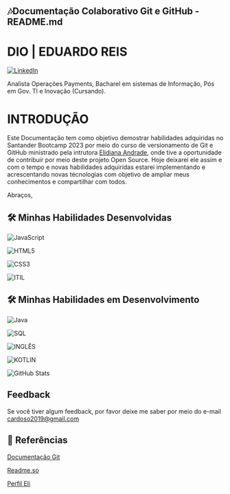 ## 🎶Documentação Colaborativo Git e GitHub - README.md

# DIO | EDUARDO REIS
[![LinkedIn](https://img.shields.io/badge/LinkedIn-667?style=for-the-badge&logo=linkedin&logoColor=0E76A8)](https://www.linkedin.com/in/cardoso-eduardo/)

Analista Operações Payments, Bacharel em sistemas de Informação, Pós em Gov. TI e Inovação (Cursando).

# INTRODUÇÃO
Este Documentação tem como objetivo demostrar habilidades adquiridas no Santander Bootcamp 2023 por meio do curso de versionamento de Git e GitHub ministrado pela intrutora [Elidiana Andrade](https://github.com/elidianaandrade/elidianaandrade), onde tive a oportunidade de contribuir por meio deste projeto Open Source. 
Hoje deixarei ele assim e com o tempo e novas habilidades adquiridas estarei implementando e acrescentando novas técnologias com objetivo de ampliar meus conhecimentos e compartilhar com todos.

Abraços,

## 🛠 Minhas Habilidades Desenvolvidas
![JavaScript](https://img.shields.io/badge/JavaScript-144?style=for-the-badge&logo=javascript)

![HTML5](https://img.shields.io/badge/HTML5-144?style=for-the-badge&logo=html5)

![CSS3](https://img.shields.io/badge/CSS3-144?style=for-the-badge&logo=css3&logoColor=264CE4)

![ITIL](https://img.shields.io/badge/ITILv4-144?style=for-the-badge&logo=java)


## 🛠 Minhas Habilidades em Desenvolvimento
![Java](https://img.shields.io/badge/POO-888?style=for-the-badge&logo=java)

![SQL](https://img.shields.io/badge/SQL-888?style=for-the-badge&logo=java)

![INGLÊS](https://img.shields.io/badge/INGLÊS-888?style=for-the-badge&logo=java)

![KOTLIN](https://img.shields.io/badge/KOTLIN-888?style=for-the-badge&logo=java)


![GitHub Stats](https://github-readme-stats.vercel.app/api?username=cardoso20191&theme=transparent&bg_color=000&border_color=30A3DC&show_icons=true&icon_color=8888&title_color=30A3DC&text_color=FFF)

## Feedback

Se você tiver algum feedback, por favor deixe me saber por meio do e-mail cardoso2019@gmail.com

## 🔎 Referências

[Documentação Git](https://git-scm.com/doc)

[Readme.so](https://readme.so)

[Perfil Eli](https://github.com/elidianaandrade/dio-lab-open-source)